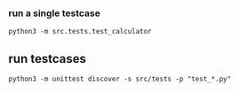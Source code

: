 
### run a single testcase
```
python3 -m src.tests.test_calculator

```

## run testcases
```
python3 -m unittest discover -s src/tests -p "test_*.py"

```